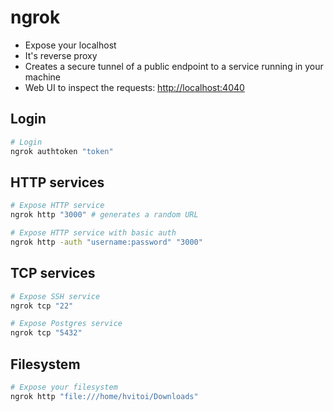 # ngrok

- Expose your localhost
- It's reverse proxy
- Creates a secure tunnel of a public endpoint to a service running in your machine
- Web UI to inspect the requests: <http://localhost:4040>

## Login

```sh
# Login
ngrok authtoken "token"
```

## HTTP services

```sh
# Expose HTTP service
ngrok http "3000" # generates a random URL

# Expose HTTP service with basic auth
ngrok http -auth "username:password" "3000"
```

## TCP services

```sh
# Expose SSH service
ngrok tcp "22"

# Expose Postgres service
ngrok tcp "5432"
```

## Filesystem

```sh
# Expose your filesystem
ngrok http "file:///home/hvitoi/Downloads"
```
